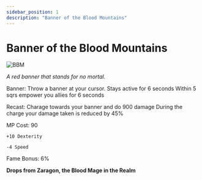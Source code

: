 ```yaml
---
sidebar_position: 1
description: "Banner of the Blood Mountains"
---
```


# Banner of the Blood Mountains

![BBM](https://vwiki.valorserver.com/api/item/picture/banner%20of%20the%20blood%20mountains)

<i>A red banner that stands for no mortal.</i>

Banner: Throw a banner at your cursor. Stays active for 6 seconds Within 5 sqrs empower you allies for 6 seconds

Recast: Charage towards your banner and do 900 damage During the charge your damage taken is reduced by 45%

MP Cost: 90

    +10 Dexterity
    
    -4 Speed

Fame Bonus: 6%

**Drops from Zaragon, the Blood Mage in the Realm**
